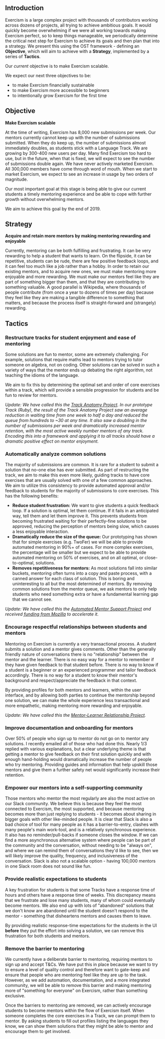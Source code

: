 ## Introduction

Exercism is a large complex project with thousands of contributors working across dozens of projects, all trying to achieve ambitious goals. It would quickly become overwhelming if we were all working towards making Exercism perfect, so to keep things manageable, we periodically determine the critical next step for Exercism to achieve its goals and then plan that into a strategy.  We present this using the OST framework - defining an **Objective**, which will aim to achieve with a **Strategy**, implemented by a series of **Tactics**.

Our _current_ objective is to make Exercism scalable.

We expect our next three objectives to be:
- to make Exercism financially sustainable
- to make Exercism more accessible to beginners
- to intentionally grow Exercism for the first time

## Objective

**Make Exercism scalable**

At the time of writing, Exercism has 8,000 new submissions per week. Our mentors currently cannot keep up with the number of submissions submitted. When they do keep up, the number of submissions almost immediately doubles, as students stick with a Language Track. We are growing by 300-400 new users per day. Many find Exercism too hard to use, but in the future, when that is fixed, we will expect to see the number of submissions double again. We have never actively marketed Exercism. All 300,000 members have come through word of mouth. When we start to market Exercism, we expect to see an increase in usage by two orders of magnitude.

Our most important goal at this stage is being able to give our current students a timely mentoring experience and be able to cope with further growth without overwhelming mentors.

We aim to achieve this goal by the end of 2019.

## Strategy

**Acquire and retain more mentors by making mentoring rewarding and enjoyable**

Currently, mentoring can be both fulfilling and frustrating. It can be very rewarding to help a student that wants to learn. On the flipside, it can be repetitive, students can be rude, there are few positive feedback loops, and it can feel too much like a job rather than a hobby. In order to retain our existing mentors, and to acquire new ones, we must make mentoring more enjoyable and more rewarding. We must make our mentors feel like they are part of something bigger than them, and that they are contributing to something valuable. A good parallel is Wikipedia, where thousands of people contribute (from once a year to dozens of times per day) because they feel like they are making a tangible difference to something that matters, and because the process itself is straight-forward and (strangely) rewarding.

## Tactics

### Restructure tracks for student enjoyment and ease of mentoring

Some solutions are fun to mentor, some are extremely challenging. For example, solutions that require maths lead to mentors trying to tutor someone on algebra, not on coding. Other solutions can be solved in such a variety of ways that the mentor ends up debating the right algorithm, not teaching the idioms of the language.

We aim to fix this by determining the optimal set and order of core exercises within a track, which will provide a sensible progression for students and be fun to review for mentors.

_Update: We have called this the [Track Anatomy Project](https://exercism.io/blog/track-anatomy-project). In our prototype Track (Ruby), the result of the Track Anatomy Project saw an average reduction in waiting time from one week to half a day and reduced the queue from hundreds to ~30 at any time. It also saw a doubling in the number of submissions per week and dramatically increased mentor retention, with the most active weekly number mentors of any track. Encoding this into a framework and applying it to all tracks should have a dramatic positive effect on mentor enjoyment._

### Automatically analyze common solutions

The majority of submissions are common. It is rare for a student to submit a solution that no-one else has ever submitted. As part of restructing the track, we aim to make this even more likely, guiding tracks to have core exercises that are usually solved with one of a few common approaches. We aim to utilize this consistency to provide automated approval and/or feedback to students for the majority of submissions to core exercises. This has the following benefits:
- **Reduce student frustration:** We want to give students a quick feedback loop. If a solution is optimal, let them continue. If it fails in an anticipated way, tell them and let them improve it. This prevents students from becoming frustrated waiting for their perfectly-fine solutions to be approved, reducing the perception of mentors being slow, which causes a less enjoyable interaction.
- **Dramatically reduce the size of the queue:** Our prototyping has shown that for simple exercises (e.g. TwoFer) we will be able to provide automated mentoring in 90%+ of cases. For more complex exercises, the percentage will be smaller but we expect to be able to provide automated mentoring on 50% of exercises, and on all optimal, or close-to-optimal, solutions.
- **Removes repetitiveness for mentors:** As most solutions fall into similar buckets, mentoring often turns into a copy and paste process, with a canned answer for each class of solution. This is boring and uninteresting to all but the most determined of mentors. By removing common solutions from the mentor queue, we ask mentors to only help students who need something extra or have a fundamental learning gap that we cannot see.

_Update: We have called this the [Automated Mentor Support Project](https://exercism.io/blog/automated-mentoring-support-project) and received [funding from Mozilla](https://exercism.io/blog/mozilla-supports-exercism-static-analysis) to accelerate it._

### Encourage respectful relationships between students and mentors

Mentoring on Exercism is currently a very transactional process. A student submits a solution and a mentor gives comments. Other than the generally friendly nature of conversations there is no "relationship" between the mentor and the learner. There is no easy way for a mentor to remember if they have given feedback to that student before. There is no way to know if a student is a beginner or an experienced programmer and tailor feedback accordingly. There is no way for a student to know their mentor's background and respect/appreciate the feedback in that context.

By providing profiles for both mentors and learners, within the user interface, and by allowing both parties to continue the mentorship beyond one solution, we can make the whole experience less transactional and more empathetic, making mentoring more rewarding and enjoyable.

_Update: We have called this the [Mentor-Learner Relationship Project](https://github.com/exercism/exercism/issues/4658)._

### Improve documentation and onboarding for mentors

Over 50% of people who sign up to mentor do not go on to mentor any solutions. I recently emailed all of those who had done this. Nearly 1/3 replied with various explanations, but a clear underlying theme is that getting a mentor to give feedback on their first solution quickly and with enough hand-holding would dramatically increase the number of people who try mentoring. Providing guides and information that help upskill those mentors and give them a further safety net would significantly increase their retention.

### Empower our mentors into a self-supporting community

Those mentors who mentor the most regularly are also the most active on our Slack community. We believe this is because they feel the most connected to Exercism, the most supported, and because mentoring becomes more than just replying to students - it becomes about sharing in bigger goals with other like-minded people. It is clear that Slack is also a bad choice of tool for many people as it has a barrier-to-entry, clashes with many people's main work-tool, and is a relatively synchronous experience. It also has no reminder/pull-backs if someone closes the window. If we can find a more asynchronous alternative system where people can be part of the community and the conversation, without needing to be "always on", and where we can remind them of conversations they'd like to see, then we will likely improve the quality, frequency, and inclusiveness of the conversation. Slack is also not a scalable option - having 100,000 mentors in one Slack room does not sound like fun.

### Provide realistic expectations to students

A key frustration for students is that some Tracks have a response time of hours and others have a response time of weeks. This discrepancy means that we frustrate and lose many students, many of whom could eventually become mentors. We also end up with lots of "abandoned" solutions that we don't know are abandoned until the student doesn't respond to the mentor - something that disheartens mentors and causes them to leave.

By providing realistic response-time expectations for the students in the UI **before** they put the effort into solving a solution, we can remove this frustration for both students and mentors.

### Remove the barrier to mentoring

We currently have a deliberate barrier to mentoring, requiring mentors to sign up and accept T&Cs. We have put this in place because we want to try to ensure a level of quality control and therefore want to gate-keep and ensure that people who are mentoring feel like they are up to the task. However, as we add automation, documentation, and a more integrated community, we will be able to remove this barrier and making mentoring more of "something for everyone" on Exercism, rather than something exclusive.

Once the barriers to mentoring are removed, we can actively encourage students to become mentors within the flow of Exercism itself. When someone completes the core exercises in a Track, we can prompt them to mentor. By asking students to fill out profiles listing the languages they know, we can show them solutions that they might be able to mentor and encourage them to get involved.
